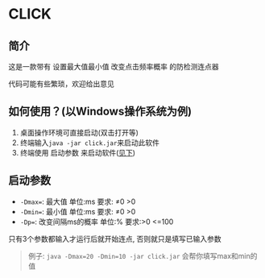 # CLICK

## 简介

这是一款带有 设置最大值最小值 改变点击频率概率 的防检测连点器

代码可能有些繁琐，欢迎给出意见

## 如何使用？(以Windows操作系统为例)

1. 桌面操作环境可直接启动(双击打开等)
2. 终端输入`java -jar click.jar`来启动此软件
3. 终端使用 启动参数 来启动软件([见下](#启动参数))

## 启动参数

- `-Dmax=`: 最大值 单位:ms 要求: ≠0 >0
- `-Dmin=`: 最小值 单位:ms 要求: ≠0 >0
- `-Dp=`: 改变间隔ms的概率 单位:% 要求:>0 <=100

只有3个参数都输入才运行后就开始连点, 否则就只是填写已输入参数

> 例子: `java -Dmax=20 -Dmin=10 -jar click.jar` 会帮你填写max和min的值
